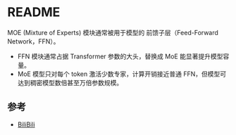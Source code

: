 # README

MOE (Mixture of Experts) 模块通常被用于模型的 前馈子层（Feed-Forward Network，FFN）。
- FFN 模块通常占据 Transformer 参数的大头，替换成 MoE 能显著提升模型容量。
- MoE 模型只对每个 token 激活少数专家，计算开销接近普通 FFN，但模型可达到稠密模型数倍甚至万倍参数规模。

## 参考
- [BiliBili](https://www.bilibili.com/video/BV1ZbFpeHEYr/?spm_id_from=333.337.search-card.all.click&vd_source=ecc24dd03d67b9fec1e5e1e7f0f85646)